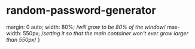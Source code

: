 # random-password-generator
margin: 0 auto;
    width: 80%; /*will grow to be 80% of the window*/
    max-width: 550px; /*setting it so that the main container won't ever grow larger than 550px*/
}